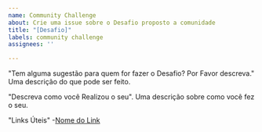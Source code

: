 ```yaml
---
name: Community Challenge
about: Crie uma issue sobre o Desafio proposto a comunidade
title: "[Desafio]"
labels: community challenge
assignees: ''

---
```


"Tem alguma sugestão  para quem for fazer o Desafio? Por Favor descreva."
Uma descrição do que pode ser feito.

"Descreva como você Realizou o seu".
Uma descrição sobre como você fez o seu.

"Links Úteis"
-[Nome do Link](URL)
